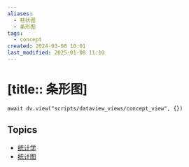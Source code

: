 ```yaml
---
aliases:
  - 柱状图
  - 条形图
tags:
  - concept
created: 2024-03-08 10:01
last_modified: 2025-01-08 11:10
---
```


# [title:: 条形图]

```dataviewjs
await dv.view("scripts/dataview_views/concept_view", {})
```

## Topics

- [统计学](_statistics_.md)
- [统计图](_chart_.md)
